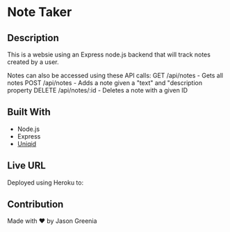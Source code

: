 # Note Taker

## Description
This is a websie using an Express node.js backend that will track notes created by a user. 

Notes can also be accessed using these API calls:
GET /api/notes - Gets all notes
POST /api/notes - Adds a note given a "text" and "description property
DELETE /api/notes/:id - Deletes a note with a given ID

## Built With
* Node.js
* Express
* [Uniqid](https://www.npmjs.com/package/uniqid)

## Live URL
Deployed using Heroku to: 

## Contribution
Made with ❤️ by Jason Greenia
